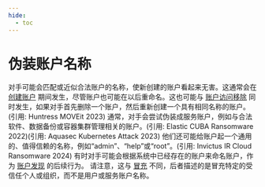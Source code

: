 ```yaml
---
hide:
  - toc
---
```


# 伪装账户名称

对手可能会匹配或近似合法账户的名称，使新创建的账户看起来无害。这通常会在 [创建账户](https://attack.mitre.org/techniques/T1136) 期间发生，尽管账户也可能在以后重命名。这也可能与 [账户访问移除](https://attack.mitre.org/techniques/T1531) 同时发生，如果对手首先删除一个账户，然后重新创建一个具有相同名称的账户。(引用: Huntress MOVEit 2023)  通常，对手会尝试伪装成服务账户，例如与合法软件、数据备份或容器集群管理相关的账户。(引用: Elastic CUBA Ransomware 2022)(引用: Aquasec Kubernetes Attack 2023) 他们还可能给账户起一个通用的、值得信赖的名称，例如“admin”、“help”或“root”。(引用: Invictus IR Cloud Ransomware 2024) 有时对手可能会根据系统中已经存在的账户来命名账户，作为 [账户发现](https://attack.mitre.org/techniques/T1087) 的后续行为。  请注意，这与 [冒充](https://attack.mitre.org/techniques/T1656) 不同，后者描述的是冒充特定的受信任个人或组织，而不是用户或服务账户名称。
